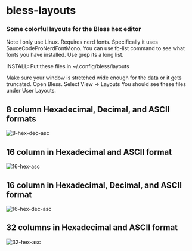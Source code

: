 # bless-layouts
### Some colorful layouts for the Bless hex editor
Note I only use Linux. 
Requires nerd fonts. Specifically it uses SauceCodeProNerdFontMono.
You can use fc-list command to see what fonts you have installed. Use grep its a long list.

INSTALL: Put these files in ~/.config/bless/layouts

Make sure your window is stretched wide enough for the data or it gets truncated.
Open Bless. Select View -> Layouts
You should see these files under User Layouts.

## 8 column Hexadecimal, Decimal, and ASCII formats
![8-hex-dec-asc](https://github.com/user-attachments/assets/81095bad-25ba-420a-b93e-38ce016e8ab6)

## 16 column in Hexadecimal and ASCII format
![16-hex-asc](https://github.com/user-attachments/assets/36e2816d-ae9b-4a67-8043-52dccc62eeaf)

## 16 column in Hexadecimal, Decimal, and ASCII format
![16-hex-dec-asc](https://github.com/user-attachments/assets/39b16297-7823-44c6-9ae1-595e35a012fb)

## 32 columns in Hexadecimal and ASCII format
![32-hex-asc](https://github.com/user-attachments/assets/68c62217-337c-4829-bd4d-c8aab95761a7)
